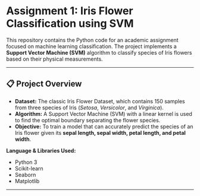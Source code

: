 #  Assignment 1: Iris Flower Classification using SVM

This repository contains the Python code for an academic assignment focused on machine learning classification. The project implements a **Support Vector Machine (SVM)** algorithm to classify species of Iris flowers based on their physical measurements.

---

## 📋 Project Overview

- **Dataset:** The classic Iris Flower Dataset, which contains 150 samples from three species of Iris (*Setosa*, *Versicolor*, and *Virginica*).  
- **Algorithm:** A Support Vector Machine (SVM) with a linear kernel is used to find the optimal boundary separating the flower species.  
- **Objective:** To train a model that can accurately predict the species of an Iris flower given its **sepal length, sepal width, petal length, and petal width**.  

**Language & Libraries Used:**
- Python 3  
- Scikit-learn  
- Seaborn  
- Matplotlib  

---


